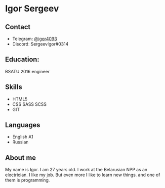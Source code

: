 # Igor Sergeev 

## Contact 
* Telegram:  [@igor4093](https://t.me/igor4093)
* Discord: SergeevIgor#0314

## Education: 
BSATU 2016 engineer

## Skills
 * HTML5
 * CSS SASS SCSS 
 * GIT 

## Languages 
 * English A1
 * Russian

## About me 
My name is Igor. I am 27 years old. I work at the Belarusian NPP as an electrician. I like my job. But even more I like to learn new things. and one of them is programming.